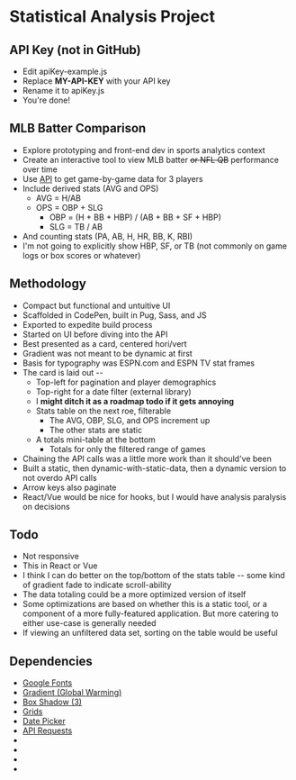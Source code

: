 # Statistical Analysis Project

## API Key (not in GitHub)
* Edit apiKey-example.js
* Replace **MY-API-KEY** with your API key
* Rename it to apiKey.js
* You're done!

## MLB Batter Comparison
* Explore prototyping and front-end dev in sports analytics context
* Create an interactive tool to view MLB batter <s>or NFL QB</s> performance over time
* Use [API](https://project.trumedianetworks.com/docs/static/index.html#/) to get game-by-game data for 3 players
* Include derived stats (AVG and OPS)
    * AVG = H/AB
    * OPS = OBP + SLG
        * OBP = (H + BB + HBP) / (AB + BB + SF + HBP)
        * SLG = TB / AB
* And counting stats (PA, AB, H, HR, BB, K, RBI)
* I'm not going to explicitly show HBP, SF, or TB (not commonly on game logs or box scores or whatever)

## Methodology
* Compact but functional and untuitive UI
* Scaffolded in CodePen, built in Pug, Sass, and JS
* Exported to expedite build process
* Started on UI before diving into the API
* Best presented as a card, centered hori/vert
* Gradient was not meant to be dynamic at first
* Basis for typography was ESPN.com and ESPN TV stat frames
* The card is laid out --
    * Top-left for pagination and player demographics
    * Top-right for a date filter (external library)
    * I **might ditch it as a roadmap todo if it gets annoying**
    * Stats table on the next roe, filterable
        * The AVG, OBP, SLG, and OPS increment up
        * The other stats are static
    * A totals mini-table at the bottom
        * Totals for only the filtered range of games
* Chaining the API calls was a little more work than it should've been
* Built a static, then dynamic-with-static-data, then a dynamic version to not overdo API calls
* Arrow keys also paginate
* React/Vue would be nice for hooks, but I would have analysis paralysis on decisions

## Todo
* Not responsive
* This in React or Vue
* I think I can do better on the top/bottom of the stats table -- some kind of gradient fade to indicate scroll-ability
* The data totaling could be a more optimized version of itself
* Some optimizations are based on whether this is a static tool, or a component of a more fully-featured application. But more catering to either use-case is generally needed
* If viewing an unfiltered data set, sorting on the table would be useful

## Dependencies
* [Google Fonts](https://fonts.google.com/specimen/Merriweather+Sans)
* [Gradient (Global Warming)](https://www.eggradients.com/category/green-gradient)
* [Box Shadow (3)](https://getcssscan.com/css-box-shadow-examples)
* [Grids](https://grid.layoutit.com/)
* [Date Picker](https://wakirin.github.io/Lightpick/)
* [API Requests](https://reqbin.com/)
* []()
* []()
* []()
* []()
